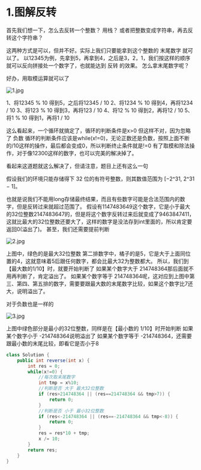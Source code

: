 # 1.图解反转

首先我们想一下，怎么去反转一个整数？
用栈？
或者把整数变成字符串，再去反转这个字符串？

这两种方式是可以，但并不好。实际上我们只要能拿到这个整数的 末尾数字 就可以了。
以12345为例，先拿到5，再拿到4，之后是3，2，1，我们按这样的顺序就可以反向拼接处一个数字了，也就能达到 反转 的效果。
怎么拿末尾数字呢？

好办，用取模运算就可以了

![1.jpg](https://pic.leetcode-cn.com/be35cb60bec9a9ae794abad671e6618abb5664780bc7ee30ca93ca423884a666-1.jpg)

1、将12345 % 10 得到5，之后将12345 / 10
2、将1234 % 10 得到4，再将1234 / 10
3、将123 % 10 得到3，再将123 / 10
4、将12 % 10 得到2，再将12 / 10
5、将1 % 10 得到1，再将1 / 10

这么看起来，一个循环就搞定了，循环的判断条件是x>0
但这样不对，因为忽略了 负数
循环的判断条件应该是while(x!=0)，无论正数还是负数，按照上面不断的/10这样的操作，最后都会变成0，所以判断终止条件就是!=0
有了取模和除法操作，对于像12300这样的数字，也可以完美的解决掉了。

看起来这道题就这么解决了，但请注意，题目上还有这么一句

假设我们的环境只能存储得下 32 位的有符号整数，则其数值范围为 [−2^31,  2^31 − 1]。

也就是说我们不能用long存储最终结果，而且有些数字可能是合法范围内的数字，但是反转过来就超过范围了。
假设有1147483649这个数字，它是小于最大的32位整数2147483647的，但是将这个数字反转过来后就变成了9463847411，这就比最大的32位整数还要大了，这样的数字是没法存到int里面的，所以肯定要返回0(溢出了)。
甚至，我们还需要提前判断

![2.jpg](https://pic.leetcode-cn.com/42c736510f4914af169907d61b22d1a39bd5a16bbd7eca0466d90350e2763164-2.jpg)

上图中，绿色的是最大32位整数
第二排数字中，橘子的是5，它是大于上面同位置的4，这就意味着5后跟任何数字，都会比最大32为整数都大。
所以，我们到【最大数的1/10】时，就要开始判断了
如果某个数字大于 214748364那后面就不用再判断了，肯定溢出了。
如果某个数字等于 214748364呢，这对应到上图中第三、第四、第五排的数字，需要要跟最大数的末尾数字比较，如果这个数字比7还大，说明溢出了。

对于负数也是一样的

![3.jpg](https://pic.leetcode-cn.com/525aa75c19702e57b780c91a7ebb990359b14e96acc09b6327d9e1f0a5b3a16a-3.jpg)

上图中绿色部分是最小的32位整数，同样是在【最小数的 1/10】时开始判断
如果某个数字小于 -214748364说明溢出了
如果某个数字等于 -214748364，还需要跟最小数的末尾比较，即看它是否小于8

```java
class Solution {
    public int reverse(int x) {
        int res = 0;
        while(x!=0) {
            //每次取末尾数字
            int tmp = x%10;
            //判断是否 大于 最大32位整数
            if (res>214748364 || (res==214748364 && tmp>7)) {
                return 0;
            }
            //判断是否 小于 最小32位整数
            if (res<-214748364 || (res==-214748364 && tmp<-8)) {
                return 0;
            }
            res = res*10 + tmp;
            x /= 10;
        }
        return res;
    }
}			
```


